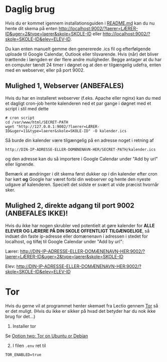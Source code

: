 # Daglig brug

Hvis du er kommet igennem installationsguiden i [README.md](../README.md) kan du nu hente dit skema på enten
<http://localhost:9002/?laerer=LÆRER-ID&uger=2&type=laerer&skole=SKOLE-ID> eller <http://localhost:9002/?skole=SKOLE-ID&elev=ELEV-ID>.

Du kan enten manuelt gemme den genererede .ics fil og efterfølgende uploade til Google Calendar, Outlook eller tilsvarende. Hvis (når) det bliver trættende i længden er der flere andre muligheder. Begge antager at du har en computer tændt 24 timer i døgnet og at den er tilgængelig udefra, enten med en webserver, eller på port 9002.


## Mulighed 1, Webserver (ANBEFALES)

Hvis du har en installeret webserver (f.eks. Apache eller nginx) kan du med et dagligt cron-job hente kalenderen ned et par gange i døgnet med et script i stil med dette

```
# cron script
cd /var/www/html/SECRET-PATH
wget "http://127.0.0.1:9002/?laerer=LÆRER-ID&uger=11&type=laerer&skole=SKOLE-ID" -O kalender.ics
```
Så burde din kalender være tilgængelig på en adresse noget i retning af
```
http://DIN-IP-ADRESSE-ELLER-DOMÆNENAVN-HER/SECRET-PATH/kalender.ics
```
og den adresse kan du så importere i Google Calendar under "Add by url" eller lignende.

Bemærk at ændringer i dit skema først dukker op i din kalender efter cron har kørt **og** Google har været forbi din webserver og hente den nyeste udgave af kalenderen. Specielt det sidste er svært at vide præcist hvornår sker.

## Mulighed 2, direkte adgang til port 9002 (ANBEFALES IKKE)!

Hvis du ikke har nogen skrubler ved potentielt at gøre kalender for **ALLE ELEVER OG LÆRERE PÅ DIN SKOLE OFFENTLIGT TILGÆNGELIGE**, så indsæt din faste ip-adresse eller domænenavn i adressen i stedet for localhost, og tilføj til Google Calendar under "Add by url":

Lærer: <http://DIN-IP-ADRESSE-ELLER-DOMÆNENAVN-HER:9002/?laerer=LÆRER-ID&uger=2&type=laerer&skole=SKOLE-ID>

Elev: <http://DIN-IP-ADRESSE-ELLER-DOMÆNENAVN-HER:9002/?skole=SKOLE-ID&elev=ELEV-ID>


# Tor

Hvis du gerne vil at programmet henter skemaet fra Lectio gennem [Tor](https://www.torproject.org/) så er det muligt. (Hvis du ikke er sikker på hvad det betyder har du nok ikke brug for det...)

1. Installer tor

Se [Option two: Tor on Ubuntu or Debian](https://www.torproject.org/docs/debian.html.en#ubuntu)

2. I filen `.env` ret til
```
TOR_ENABLED=true
```
